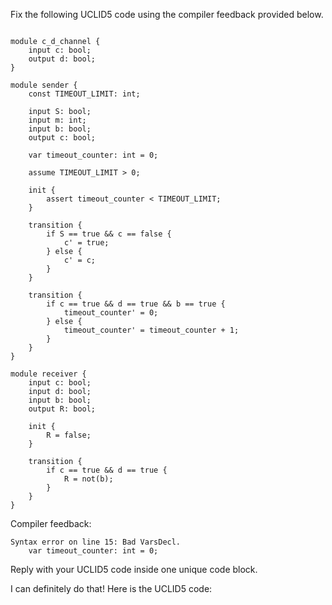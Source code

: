
Fix the following UCLID5 code using the compiler feedback provided below.

```

module c_d_channel {
    input c: bool;
    output d: bool;
}

module sender {
    const TIMEOUT_LIMIT: int;

    input S: bool;
    input m: int;
    input b: bool;
    output c: bool;

    var timeout_counter: int = 0;

    assume TIMEOUT_LIMIT > 0;

    init {
        assert timeout_counter < TIMEOUT_LIMIT;
    }

    transition {
        if S == true && c == false {
            c' = true;
        } else {
            c' = c;
        }
    }

    transition {
        if c == true && d == true && b == true {
            timeout_counter' = 0;
        } else {
            timeout_counter' = timeout_counter + 1;
        }
    }
}

module receiver {
    input c: bool;
    input d: bool;
    input b: bool;
    output R: bool;

    init {
        R = false;
    }

    transition {
        if c == true && d == true {
            R = not(b);
        }
    }
}
```

Compiler feedback:

```
Syntax error on line 15: Bad VarsDecl.
    var timeout_counter: int = 0;

```
Reply with your UCLID5 code inside one unique code block.

I can definitely do that! Here is the UCLID5 code:
```
